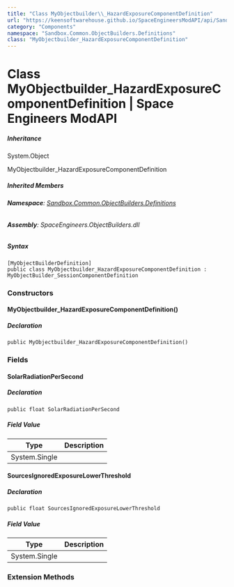 ```yaml
---
title: "Class MyObjectbuilder\\_HazardExposureComponentDefinition"
url: "https://keensoftwarehouse.github.io/SpaceEngineersModAPI/api/Sandbox.Common.ObjectBuilders.Definitions.MyObjectbuilder_HazardExposureComponentDefinition.html"
category: "Components"
namespace: "Sandbox.Common.ObjectBuilders.Definitions"
class: "MyObjectbuilder_HazardExposureComponentDefinition"
---
```


# Class MyObjectbuilder\_HazardExposureComponentDefinition | Space Engineers ModAPI

##### Inheritance

System.Object

MyObjectbuilder\_HazardExposureComponentDefinition

##### Inherited Members

###### **Namespace**: [Sandbox.Common.ObjectBuilders.Definitions](https://keensoftwarehouse.github.io/SpaceEngineersModAPI/api/Sandbox.Common.ObjectBuilders.Definitions.html)

###### **Assembly**: SpaceEngineers.ObjectBuilders.dll

##### Syntax

```
[MyObjectBuilderDefinition]
public class MyObjectbuilder_HazardExposureComponentDefinition : MyObjectBuilder_SessionComponentDefinition
```

### Constructors

#### MyObjectbuilder\_HazardExposureComponentDefinition()

##### Declaration

```
public MyObjectbuilder_HazardExposureComponentDefinition()
```

### Fields

#### SolarRadiationPerSecond

##### Declaration

```
public float SolarRadiationPerSecond
```

##### Field Value

| Type | Description |
| --- | --- |
| System.Single |     |

#### SourcesIgnoredExposureLowerThreshold

##### Declaration

```
public float SourcesIgnoredExposureLowerThreshold
```

##### Field Value

| Type | Description |
| --- | --- |
| System.Single |     |

### Extension Methods
